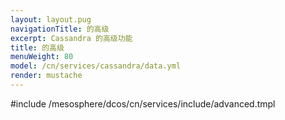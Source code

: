 ```yaml
---
layout: layout.pug
navigationTitle: 的高级
excerpt: Cassandra 的高级功能
title: 的高级
menuWeight: 80
model: /cn/services/cassandra/data.yml
render: mustache
---
```


#include /mesosphere/dcos/cn/services/include/advanced.tmpl
